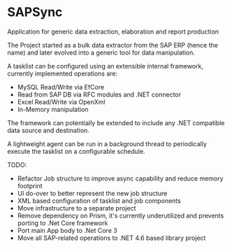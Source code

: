 # SAPSync
Application for generic data extraction, elaboration and report production

The Project started as a bulk data extractor from the SAP ERP (hence the name) and later evolved into a generic tool
for data manipulation.

A tasklist can be configured using an extensible internal framework, currently implemented operations are:

- MySQL Read/Write  via EfCore
- Read from SAP DB via RFC modules and .NET connector
- Excel Read/Write via OpenXml
- In-Memory manipulation

The framework can potentially be extended to include any .NET compatible data source and destination.

A lightweight agent can be run in a background thread to periodically execute the tasklist on a configurable schedule.

TODO:

- Refactor Job structure to improve async capability and reduce memory footprint
- UI do-over to better represent the new job structure
- XML based configuration of tasklist and job components
- Move infrastructure to a separate project
- Remove dependency on Prism, it's currently underutilized and prevents porting to .Net Core framework
- Port main App body to .Net Core 3
- Move all SAP-related operations to .NET 4.6 based library project

